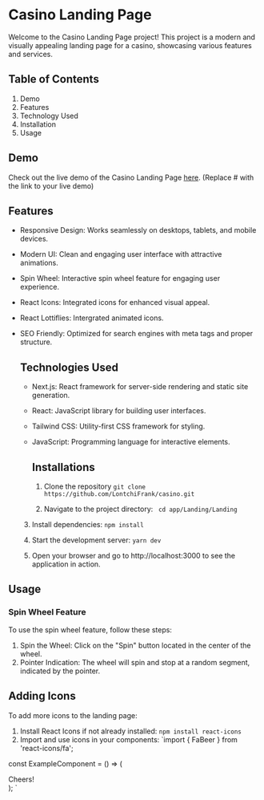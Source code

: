 <!-- @format -->
# Casino Landing Page
Welcome to the Casino Landing Page project! This project is a modern and visually appealing landing page for a casino, showcasing various features and services.

## Table of Contents
1. Demo
2. Features
3. Technology Used
4. Installation
5. Usage

## Demo 
Check out the live demo of the Casino Landing Page [here](https://casino-gules.vercel.app/). (Replace # with the link to your live demo)

## Features
- Responsive Design: Works seamlessly on desktops, tablets, and mobile devices.
- Modern UI: Clean and engaging user interface with attractive animations.
- Spin Wheel: Interactive spin wheel feature for engaging user experience.
- React Icons: Integrated icons for enhanced visual appeal.
- React Lottiflies: Intergrated animated icons.
- SEO Friendly: Optimized for search engines with meta tags and proper structure.

  ## Technologies Used
  - Next.js: React framework for server-side rendering and static site generation.
  - React: JavaScript library for building user interfaces.
  - Tailwind CSS: Utility-first CSS framework for styling.
  - JavaScript: Programming language for interactive elements.

    ## Installations
    1. Clone the repository
    	` git clone https://github.com/LontchiFrank/casino.git `

    2. Navigate to the project directory:
       ` cd app/Landing/Landing`
       
   3. Install dependencies:
      `npm install`

   4. Start the development server:
      `yarn dev`

  5. Open your browser and go to http://localhost:3000 to see the application in action.

 ## Usage
 ### Spin Wheel Feature
To use the spin wheel feature, follow these steps:
1. Spin the Wheel: Click on the "Spin" button located in the center of the wheel.
2. Pointer Indication: The wheel will spin and stop at a random segment, indicated by the pointer.

## Adding Icons
To add more icons to the landing page:
1. Install React Icons if not already installed:
   `npm install react-icons`
2. Import and use icons in your components:
   `import { FaBeer } from 'react-icons/fa';

const ExampleComponent = () => (
  <div>
    <FaBeer /> Cheers!
  </div>
); `
   
   
